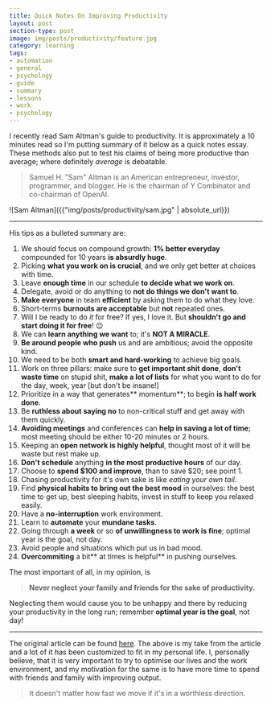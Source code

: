 ```yaml
---
title: Quick Notes On Improving Productivity
layout: post
section-type: post
image: img/posts/productivity/feature.jpg
category: learning
tags:
- automation
- general
- psychology
- guide
- summary
- lessons
- work
- psychology
---
```


I recently read Sam Altman's guide to productivity. It is approximately a 10 minutes read so I'm putting summary of it below as a quick notes essay. These methods also put to test his claims of being more productive than average; where definitely *average* is debatable.

> Samuel H. "Sam" Altman is an American entrepreneur, investor, programmer, and blogger. He is the chairman of Y Combinator and co-chairman of OpenAI.

![Sam Altman]({{"img/posts/productivity/sam.jpg" | absolute_url}})

---

His tips as a bulleted summary are:

1. We should focus on compound growth: **1% better everyday** compounded for 10 years **is absurdly huge**.
2. Picking **what you work on is crucial**, and we only get better at choices with time.
3. Leave **enough time** in our schedule **to decide what we work on**.
4. Delegate, avoid or do anything to **not do things we don't want to**.
5. **Make everyone** in team **efficient** by asking them to do what they love.
6. Short-terms **burnouts are acceptable** but **not** repeated ones.
7. Will I be ready to do *it* for free? If yes, I love it. But **shouldn't go and start doing it for free**! :wink:
8. We can **learn anything we want** to; it's **NOT A MIRACLE**.
9. **Be around people who push** us and are ambitious; avoid the opposite kind.
10. We need to be both **smart and hard-working** to achieve big goals.
11. Work on three pillars: make sure to **get important shit done**, **don't waste time** on stupid shit, **make a lot of lists** for what you want to do for the day, week, year [but don't be insane!]
12. Prioritize in a way that generates** momentum**; to begin **is half work done**.
13. Be **ruthless about saying no** to non-critical stuff and get away with them quickly.
14. **Avoiding meetings** and conferences can **help in saving a lot of time**; most meeting should be either 10-20 minutes or 2 hours.
15. Keeping an **open network is highly helpful**, thought most of it will be waste but rest make up.
16. **Don't schedule** anything **in the most productive hours** of our day.
17. Choose to **spend $100 and improve**, than to save $20; see point 1.
18. Chasing productivity for it's own sake is like *eating your own tail*.
19. Find **physical habits to bring out the best mood** in ourselves: the best time to get up, best sleeping habits, invest in stuff to keep you relaxed easily.
20. Have a **no-interruption** work environment.
21. Learn to **automate** your **mundane tasks**.
22. Going through **a week** or so **of unwillingness to work is fine**; optimal year is the goal, not day.
23. Avoid people and situations which put us in bad mood.
24. **Overcommiting** a bit** at times is helpful** in pushing ourselves.
 
The most important of all, in my opinion, is 

> **Never neglect your family and friends for the sake of productivity.**

Neglecting them would cause you to be unhappy and there by reducing your productivity in the long run; remember **optimal year is the goal**, not day!

---
The original article can be found [here](https://blog.samaltman.com/productivity). The above is my take from the article and a lot of it has been customized to fit in my personal life. I, personally believe, that it is very important to try to optimise our lives and the work environment, and my motivation for the same is to have more time to spend with friends and family with improving output.

> It doesn't matter how fast we move if it's in a worthless direction.